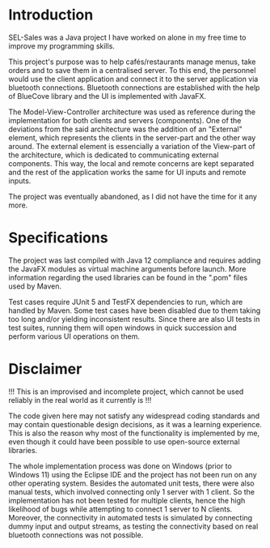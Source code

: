 # Introduction

SEL-Sales was a Java project I have worked on alone in my free time to improve my programming skills.

This project's purpose was to help cafés/restaurants manage menus, take orders and to save them in a centralised server. To this end, the personnel would use the client application and connect it to the server application via bluetooth connections. Bluetooth connections are established with the help of BlueCove library and the UI is implemented with JavaFX.

The Model-View-Controller architecture was used as reference during the implementation for both clients and servers (components). One of the deviations from the said architecture was the addition of an "External" element, which represents the clients in the server-part and the other way around. The external element is essencially a variation of the View-part of the architecture, which is dedicated to communicating external components. This way, the local and remote concerns are kept separated and the rest of the application works the same for UI inputs and remote inputs.

The project was eventually abandoned, as I did not have the time for it any more.

# Specifications

The project was last compiled with Java 12 compliance and requires adding the JavaFX modules as virtual machine arguments before launch. More information regarding the used libraries can be found in the ".pom" files used by Maven.

Test cases require JUnit 5 and TestFX dependencies to run, which are handled by Maven. Some test cases have been disabled due to them taking too long and/or yielding inconsistent results. Since there are also UI tests in test suites, running them will open windows in quick succession and perform various UI operations on them.

# Disclaimer

!!! This is an improvised and incomplete project, which cannot be used reliably in the real world as it currently is !!!

The code given here may not satisfy any widespread coding standards and may contain questionable design decisions, as it was a learning experience. This is also the reason why most of the functionality is implemented by me, even though it could have been possible to use open-source external libraries.

The whole implementation process was done on Windows (prior to Windows 11) using the Eclipse IDE and the project has not been run on any other operating system. Besides the automated unit tests, there were also manual tests, which involved connecting only 1 server with 1 client. So the implementation has not been tested for multiple clients, hence the high likelihood of bugs while attempting to connect 1 server to N clients. Moreover, the connectivity in automated tests is simulated by connecting dummy input and output streams, as testing the connectivity based on real bluetooth connections was not possible.
